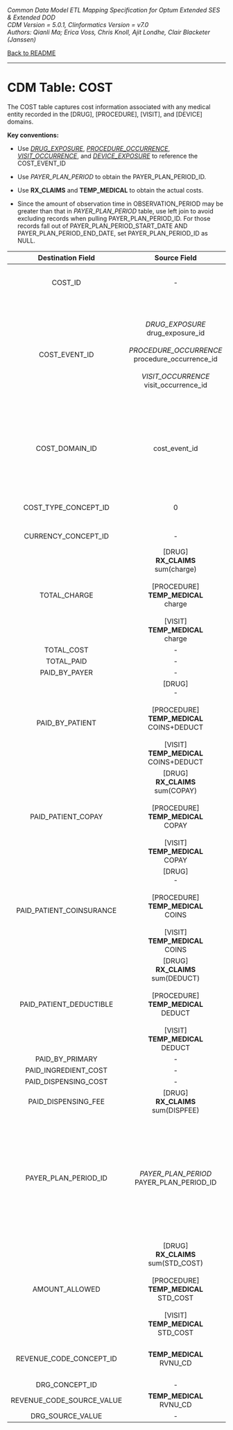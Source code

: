 *Common Data Model ETL Mapping Specification for Optum Extended SES & Extended DOD* 
<br>*CDM Version = 5.0.1, Clinformatics Version = v7.0*
<br>*Authors: Qianli Ma; Erica Voss, Chris Knoll, Ajit Londhe, Clair Blacketer (Janssen)*

[Back to README](README.md)

---

# CDM Table: COST

The COST table captures cost information associated with any medical entity recorded in the [DRUG], [PROCEDURE], [VISIT], and [DEVICE] domains.

**Key conventions:**

- Use [*DRUG_EXPOSURE*](drug_exposure.md), [*PROCEDURE_OCCURRENCE*](procedure_occurrence.md), [*VISIT_OCCURRENCE*](visit_occurrence.md), and [*DEVICE_EXPOSURE*](device_exposure.md) to reference the COST_EVENT_ID
- Use *PAYER_PLAN_PERIOD* to obtain the PAYER_PLAN_PERIOD_ID.
- Use **RX_CLAIMS** and **TEMP_MEDICAL** to obtain the actual costs.

- Since the amount of observation time in OBSERVATION_PERIOD may be greater than that in *PAYER_PLAN_PERIOD* table, use left join to avoid excluding records when pulling PAYER_PLAN_PERIOD_ID. For those records fall out of PAYER_PLAN_PERIOD_START_DATE AND PAYER_PLAN_PERIOD_END_DATE, set PAYER_PLAN_PERIOD_ID as NULL.


**Destination Field**|**Source Field**|**Applied Rule**|**Comment**
:-----:|:-----:|:-----:|:-----:
COST_ID|-|-|A unique identifier for each COST record.
COST_EVENT_ID|*DRUG_EXPOSURE*<br>drug_exposure_id<br><br>*PROCEDURE_OCCURRENCE*<br>procedure_occurrence_id<br><br>*VISIT_OCCURRENCE*<br>visit_occurrence_id| |A foreign key identifier to the event (e.g. Measurement, Procedure, Visit, Drug Exposure, etc) record for which cost data are recorded.
COST_DOMAIN_ID|cost_event_id|WHEN cost_event_id = drug_exposure.drug_exposure_id THEN cost_domain_id = ‘Drug’<br>WHEN cost_event_id = procedure_occurrence.procedure_occurrence_id THEN cost_domain_id = ‘Procedure’<br>WHEN cost_event_id = visit_occurrence.visit_occurrence_id THEN cost_domain_id = ‘Visit’<br>| 
COST_TYPE_CONCEPT_ID|0| |Awaiting clarity on what codes to use here.
CURRENCY_CONCEPT_ID|-|[44818668](http://www.ohdsi.org/web/atlas/#/concept/44818668)|American dollar
TOTAL_CHARGE|[DRUG]<br>**RX_CLAIMS**<br>sum(charge)<br><br>[PROCEDURE]<br>**TEMP_MEDICAL**<br>charge<br><br>[VISIT]<br>**TEMP_MEDICAL**<br>charge| | 
TOTAL_COST|-| | 
TOTAL_PAID|-| | 
PAID_BY_PAYER|-|-| 
PAID_BY_PATIENT|[DRUG]<br>-<br><br>[PROCEDURE]<br>**TEMP_MEDICAL**<br>COINS+DEDUCT<br><br>[VISIT]<br>**TEMP_MEDICAL**<br>COINS+DEDUCT| | 
PAID_PATIENT_COPAY|[DRUG]<br>**RX_CLAIMS**<br>sum(COPAY)<br><br>[PROCEDURE]<br>**TEMP_MEDICAL**<br>COPAY<br><br>[VISIT]<br>**TEMP_MEDICAL**<br>COPAY| | 
PAID_PATIENT_COINSURANCE|[DRUG]<br>-<br><br>[PROCEDURE]<br>**TEMP_MEDICAL**<br>COINS<br><br>[VISIT]<br>**TEMP_MEDICAL**<br>COINS| | 
PAID_PATIENT_DEDUCTIBLE|[DRUG]<br>**RX_CLAIMS**<br>sum(DEDUCT)<br><br>[PROCEDURE]<br>**TEMP_MEDICAL**<br>DEDUCT<br><br>[VISIT]<br>**TEMP_MEDICAL**<br>DEDUCT| | 
PAID_BY_PRIMARY|-| | 
PAID_INGREDIENT_COST|-| | 
PAID_DISPENSING_COST|-| | 
PAID_DISPENSING_FEE|[DRUG]<br>**RX_CLAIMS**<br>sum(DISPFEE)| | 
PAYER_PLAN_PERIOD_ID|*PAYER_PLAN_PERIOD*<br>PAYER_PLAN_PERIOD_ID|[DRUG]<br>Look up associated PAYER_PLAN_PERIOD_ID by PERSON_ID and DRUG_EXPOSURE_START_DATE AND PAT_PLANID.  If there no match, put NULL.<br><br>[PROCEDURE]<br>Lookup associated PAYER_PLAN_PERIOD_ID.  Look up by PERSON_ID and PROCEDURE_DATE.  If there no match, put NULL.<br><br>[VISIT]<br>Lookup associated PAYER_PLAN_PERIOD_ID.  Look up by PERSON_ID and VISIT_START_DATE.  If there no match, put NULL.| 
AMOUNT_ALLOWED|[DRUG]<br>**RX_CLAIMS**<br>sum(STD_COST)<br><br>[PROCEDURE]<br>**TEMP_MEDICAL**<br>STD_COST<br><br>[VISIT]<br>**TEMP_MEDICAL**<br>STD_COST| | 
REVENUE_CODE_CONCEPT_ID|**TEMP_MEDICAL**<br>RVNU_CD|Use Vocabulary map  [Source to Source](code_snippets.md#source-to-source).<br>Filters: <br>```WHERE SOURCE_VOCABULARY_ID IN ('Revenue Code')<br>AND TARGET_VOCABULARY_ID IN ('Revenue Code')```| 
DRG_CONCEPT_ID|-| | 
REVENUE_CODE_SOURCE_VALUE|**TEMP_MEDICAL**<br>RVNU_CD|```if RVNU_CD == '0000' then NULL``` | 
DRG_SOURCE_VALUE|-| | 

